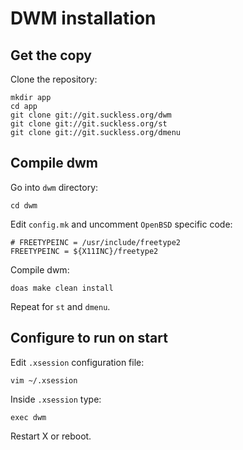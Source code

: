 # DWM installation

## Get the copy

Clone the repository:

```
mkdir app
cd app
git clone git://git.suckless.org/dwm
git clone git://git.suckless.org/st
git clone git://git.suckless.org/dmenu
```

## Compile dwm

Go into `dwm` directory:

```
cd dwm
```

Edit `config.mk` and uncomment `OpenBSD` specific code:

```
# FREETYPEINC = /usr/include/freetype2
FREETYPEINC = ${X11INC}/freetype2
```

Compile dwm:

```
doas make clean install
```

Repeat for `st` and `dmenu`.

## Configure to run on start

Edit `.xsession` configuration file:

```
vim ~/.xsession
```

Inside `.xsession` type:

```
exec dwm
```

Restart X or reboot.